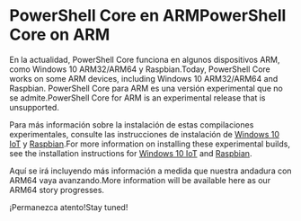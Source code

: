 # <a name="powershell-core-on-arm"></a><span data-ttu-id="d17a0-101">PowerShell Core en ARM</span><span class="sxs-lookup"><span data-stu-id="d17a0-101">PowerShell Core on ARM</span></span>

<span data-ttu-id="d17a0-102">En la actualidad, PowerShell Core funciona en algunos dispositivos ARM, como Windows 10 ARM32/ARM64 y Raspbian.</span><span class="sxs-lookup"><span data-stu-id="d17a0-102">Today, PowerShell Core works on some ARM devices, including Windows 10 ARM32/ARM64 and Raspbian.</span></span>
<span data-ttu-id="d17a0-103">PowerShell Core para ARM es una versión experimental que no se admite.</span><span class="sxs-lookup"><span data-stu-id="d17a0-103">PowerShell Core for ARM is an experimental release that is unsupported.</span></span>

<span data-ttu-id="d17a0-104">Para más información sobre la instalación de estas compilaciones experimentales, consulte las instrucciones de instalación de [Windows 10 IoT](installing-powershell-core-on-windows.md#deploying-on-windows-iot) y [Raspbian](installing-powershell-core-on-linux.md#raspbian).</span><span class="sxs-lookup"><span data-stu-id="d17a0-104">For more information on installing these experimental builds, see the installation instructions for [Windows 10 IoT](installing-powershell-core-on-windows.md#deploying-on-windows-iot) and [Raspbian](installing-powershell-core-on-linux.md#raspbian).</span></span>

<span data-ttu-id="d17a0-105">Aquí se irá incluyendo más información a medida que nuestra andadura con ARM64 vaya avanzando.</span><span class="sxs-lookup"><span data-stu-id="d17a0-105">More information will be available here as our ARM64 story progresses.</span></span>

<span data-ttu-id="d17a0-106">¡Permanezca atento!</span><span class="sxs-lookup"><span data-stu-id="d17a0-106">Stay tuned!</span></span>
